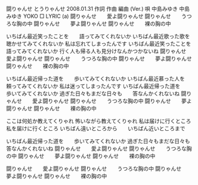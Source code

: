 闘りゃんせ
とうりゃんせ
2008.01.31
作詞  作曲  編曲 (Ver.)   唄
中島みゆき   中島みゆき       YOKO
□ LYRIC (a)
闘りゃんせ　　愛よ闘りゃんせ
闘りゃんせ　　うつろな胸の中
闘りゃんせ　　夢よ闘りゃんせ
闘りゃんせ　　裸の胸の中

いちばん最近笑ったことを　　語ってみてくれないか
いちばん最近歌った歌を　　聴かせてみてくれないか
私は忘れてしまったんです
いちばん最近笑ったことを　　語ってみてくれないか
行く人も帰る人も見分けなんかつかないね
闘りゃんせ　　愛よ闘りゃんせ
闘りゃんせ　　うつろな胸の中
闘りゃんせ　　夢よ闘りゃんせ
闘りゃんせ　　裸の胸の中

いちばん最近帰った道を　　歩いてみてくれないか
いちばん最近慕った人を　　頼ってみてくれないか
私は迷ってしまったんです
いちばん最近帰った道を　　歩いてみてくれないか
過ぎた日々もまだな日々も　　答なんかくれないね
闘りゃんせ　　愛よ闘りゃんせ
闘りゃんせ　　うつろな胸の中
闘りゃんせ　　夢よ闘りゃんせ
闘りゃんせ　　裸の胸の中

ここは何処か教えてくりゃれ
怖いながら教えてくりゃれ
私は届けに行くところ　　私を届けに行くところ
いちばん遠いところから　　いちばん近いところまで

いちばん最近帰った道を　　歩いてみてくれないか
過ぎた日々もまだな日々も　　答なんかくれないね
闘りゃんせ　　愛よ闘りゃんせ
闘りゃんせ　　うつろな胸の中
闘りゃんせ　　夢よ闘りゃんせ
闘りゃんせ　　裸の胸の中

闘りゃんせ　　愛よ闘りゃんせ
闘りゃんせ　　うつろな胸の中
闘りゃんせ　　夢よ闘りゃんせ
闘りゃんせ　　裸の胸の中